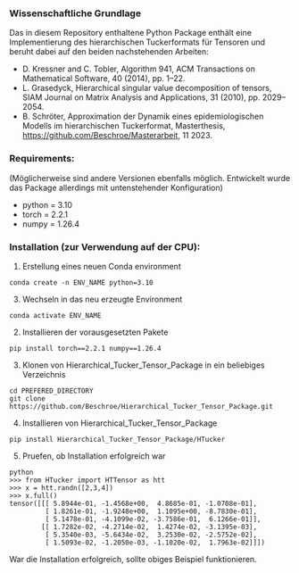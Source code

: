 ### Wissenschaftliche Grundlage
Das in diesem Repository enthaltene Python Package enthält eine Implementierung des hierarchischen Tuckerformats für Tensoren und beruht dabei
auf den beiden nachstehenden Arbeiten: 

- D. Kressner and C. Tobler, Algorithm 941, ACM Transactions on Mathematical Software, 40 (2014), pp. 1–22.
- L. Grasedyck, Hierarchical singular value decomposition of tensors, SIAM Journal on Matrix Analysis and Applications, 31 (2010), pp. 2029–2054.
- B. Schröter, Approximation der Dynamik eines epidemiologischen Modells im hierarchischen Tuckerformat, Masterthesis, https://github.com/Beschroe/Masterarbeit, 11 2023.

### Requirements:
(Möglicherweise sind andere Versionen ebenfalls möglich. Entwickelt wurde das Package allerdings mit untenstehender Konfiguration)
- python = 3.10
- torch = 2.2.1
- numpy = 1.26.4

### Installation (zur Verwendung auf der CPU):
1) Erstellung eines neuen Conda environment
```
conda create -n ENV_NAME python=3.10
```
3) Wechseln in das neu erzeugte Environment
```
conda activate ENV_NAME
```
2) Installieren der vorausgesetzten Pakete
```
pip install torch==2.2.1 numpy==1.26.4
```
3) Klonen von Hierarchical_Tucker_Tensor_Package in ein beliebiges Verzeichnis
```
cd PREFERED_DIRECTORY
git clone https://github.com/Beschroe/Hierarchical_Tucker_Tensor_Package.git
```
4) Installieren von Hierarchical_Tucker_Tensor_Package
```
pip install Hierarchical_Tucker_Tensor_Package/HTucker
```
5) Pruefen, ob Installation erfolgreich war
```
python
>>> from HTucker import HTTensor as htt
>>> x = htt.randn([2,3,4])
>>> x.full()
tensor([[[ 5.8944e-01, -1.4568e+00,  4.8685e-01, -1.0708e-01],
         [ 1.8261e-01, -1.9248e+00,  1.1095e+00, -8.7830e-01],
         [ 5.1478e-01, -4.1099e-02, -3.7586e-01,  6.1266e-01]],
        [[ 1.7282e-02, -4.2714e-02,  1.4274e-02, -3.1395e-03],
         [ 5.3540e-03, -5.6434e-02,  3.2530e-02, -2.5752e-02],
         [ 1.5093e-02, -1.2050e-03, -1.1020e-02,  1.7963e-02]]])
```
War die Installation erfolgreich, sollte obiges Beispiel funktionieren.
